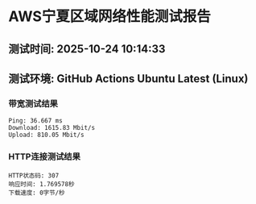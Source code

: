# AWS宁夏区域网络性能测试报告
## 测试时间: 2025-10-24 10:14:33
## 测试环境: GitHub Actions Ubuntu Latest (Linux)

### 带宽测试结果
```
Ping: 36.667 ms
Download: 1615.83 Mbit/s
Upload: 810.05 Mbit/s
```

### HTTP连接测试结果
```
HTTP状态码: 307
响应时间: 1.769578秒
下载速度: 0字节/秒
```

